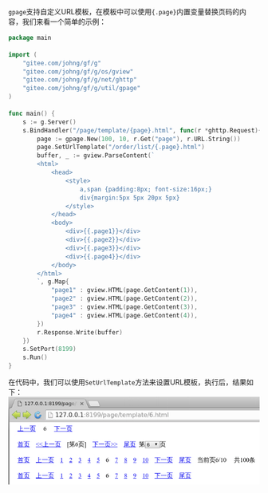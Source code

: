 ```gpage```支持自定义URL模板，在模板中可以使用```{.page}```内置变量替换页码的内容，我们来看一个简单的示例：
```go
package main

import (
    "gitee.com/johng/gf/g"
    "gitee.com/johng/gf/g/os/gview"
    "gitee.com/johng/gf/g/net/ghttp"
    "gitee.com/johng/gf/g/util/gpage"
)

func main() {
    s := g.Server()
    s.BindHandler("/page/template/{page}.html", func(r *ghttp.Request){
        page := gpage.New(100, 10, r.Get("page"), r.URL.String())
        page.SetUrlTemplate("/order/list/{.page}.html")
        buffer, _ := gview.ParseContent(`
        <html>
            <head>
                <style>
                    a,span {padding:8px; font-size:16px;}
                    div{margin:5px 5px 20px 5px}
                </style>
            </head>
            <body>
                <div>{{.page1}}</div>
                <div>{{.page2}}</div>
                <div>{{.page3}}</div>
                <div>{{.page4}}</div>
            </body>
        </html>
        `, g.Map{
            "page1" : gview.HTML(page.GetContent(1)),
            "page2" : gview.HTML(page.GetContent(2)),
            "page3" : gview.HTML(page.GetContent(3)),
            "page4" : gview.HTML(page.GetContent(4)),
        })
        r.Response.Write(buffer)
    })
    s.SetPort(8199)
    s.Run()
}
```
在代码中，我们可以使用```SetUrlTemplate```方法来设置URL模板，执行后，结果如下：![](images/QQ截图20180806223701.png)